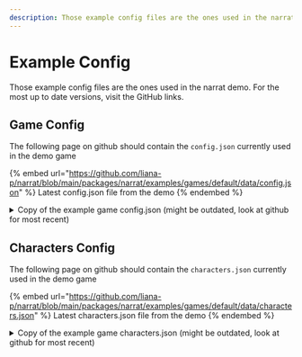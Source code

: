 ```yaml
---
description: Those example config files are the ones used in the narrat demo
---
```


# Example Config

Those example config files are the ones used in the narrat demo. For the most up to date versions, visit the GitHub links.

## Game Config

The following page on github should contain the `config.json` currently used in the demo game

{% embed url="https://github.com/liana-p/narrat/blob/main/packages/narrat/examples/games/default/data/config.json" %}
Latest config.json file from the demo
{% endembed %}

<details>

<summary>Copy of the example game config.json (might be outdated, look at github for most recent)</summary>

```json
{
  "gameTitle": "Narrat Demo",
  "images": {
    "narrat": "img/backgrounds/narrat.png",
    "map": "img/backgrounds/map.png",
    "shopButton": "img/ui/shop-button.png",
    "parkButton": "img/ui/park-button.png"
  },
  "layout": {
    "backgrounds": {
      "width": 880,
      "height": 720
    },
    "dialogBottomPadding": 70,
    "minTextWidth": 475,
    "mobileDialogHeightPercentage": 60,
    "verticalLayoutThreshold": 1000,
    "portraits": {
      "width": 100,
      "height": 100
    }
  },
  "screens": {
    "default": {
      "background": "narrat"
    },
    "map": {
      "background": "map",
      "buttons": ["shopButton", "parkButton"]
    }
  },
  "buttons": {
    "shopButton": {
      "enabled": false,
      "background": "shopButton",
      "position": {
        "left": 38,
        "top": 6,
        "width": 255,
        "height": 226
      },
      "action": "shopButton"
    },
    "parkButton": {
      "enabled": false,
      "background": "parkButton",
      "position": {
        "left": 632,
        "top": 86,
        "width": 255,
        "height": 226
      },
      "action": "parkButton"
    }
  },
  "skills": {
    "agility": {
      "name": "Agility",
      "description": "How good you are at moving around.",
      "startingLevel": 0,
      "icon": "img/skills/agility.jpg",
      "hidden": true
    },
    "logic": {
      "name": "Logic",
      "description": "How good you are at solving problems",
      "icon": "img/skills/logic.jpg",
      "startingLevel": 0
    }
  },
  "skillOptions": {
    "xpPerLevel": 10
  },
  "skillChecks": {
    "rollRange": 100,
    "skillMultiplier": 10,
    "failureChance": 1,
    "difficultyText": [
      [0, "Very Easy"],
      [10, "Easy"],
      [30, "Medium"],
      [50, "Hard"],
      [70, "Very Hard"],
      [80, "Extremely Hard"],
      [90, "Near Impossible"]
    ]
  },
  "scripts": ["data/demo.rpy"],
  "audio": {
    "calm": {
      "loop": true,
      "path": "music/calm.mp3"
    }
  },
  "audioOptions": {
    "volume": 0.5,
    "musicFadeInTime": 0.5,
    "musicFadeInDelay": 0.5,
    "musicFadeOutTime": 0.5
  },
  "notifications": {
    "timeOnScreen": 1.5,
    "alsoPrintInDialogue": true
  },
  "hudStats": {
    "energy": {
      "icon": "img/ui/energy.png",
      "name": "Energy",
      "startingValue": 10,
      "minValue": 0,
      "maxValue": 10
    }
  }
}

```



</details>

## Characters Config

The following page on github should contain the `characters.json` currently used in the demo game

{% embed url="https://github.com/liana-p/narrat/blob/main/packages/narrat/examples/games/default/data/characters.json" %}
Latest characters.json file from the demo
{% endembed %}

<details>

<summary>Copy of the example game characters.json (might be outdated, look at github for most recent)</summary>

```json
{
  "config": {
    "imagesPath": "./img/characters/"
  },
  "characters": {
    "game": {
      "name": "",
      "color": "white"
    },
    "player": {
      "style": {
        "color": "orange"
      },
      "name": "You"
    },
    "cat": {
      "sprites": {
        "idle": "cat_idle.jpg"
      },
      "style": {
        "color": "white"
      },
      "name": "Generic Cat"
    },
    "helper": {
      "sprites": {
        "idle": "helper_cat.png"
      },
      "style": {
        "color": "green"
      },
      "name": "Helper Cat"
    },
    "music_cat": {
      "sprites": {
        "idle": "music_cat.jpeg"
      },
      "style": {
        "color": "green"
      },
      "name": "Music Cat"
    },
    "inner": {
      "sprites": {
        "idle": "inner_voice.png"
      },
      "style": {
        "color": "red"
      },
      "name": "Inner Voice"
    }
  }
}

```



</details>
